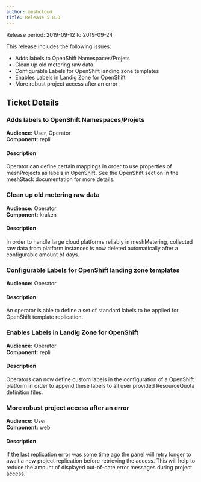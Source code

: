 ```yaml
---
author: meshcloud
title: Release 5.8.0
---
```


Release period: 2019-09-12 to 2019-09-24

This release includes the following issues:
* Adds labels to OpenShift Namespaces/Projets
* Clean up old metering raw data
* Configurable Labels for OpenShift landing zone templates
* Enables Labels in Landig Zone for OpenShift
* More robust project access after an error
<!--truncate-->

## Ticket Details
### Adds labels to OpenShift Namespaces/Projets
**Audience:** User, Operator<br>**Component:** repli


#### Description
Operator can define certain mappings in order to use properties of meshProjects as labels in OpenShift. See the OpenShift section in the meshStack documentation for more details.

### Clean up old metering raw data
**Audience:** Operator<br>**Component:** kraken


#### Description
In order to handle large cloud platforms reliably in meshMetering, collected raw data from platform instances
is now deleted automatically after a configurable amount of days.

### Configurable Labels for OpenShift landing zone templates
**Audience:** Operator<br>

#### Description
An operator is able to define a set of standard labels to be applied for OpenShift template replication.

### Enables Labels in Landig Zone for OpenShift
**Audience:** Operator<br>**Component:** repli


#### Description
Operators can now define custom labels in the configuration of a OpenShift platform in order to append these labels
to all user provided ResourceQuota definition files.

### More robust project access after an error
**Audience:** User<br>**Component:** web


#### Description
If the last replication error was some time ago the panel will retry longer to await a new
project replication before retrieving the access. This will help to reduce the amount of
displayed out-of-date error messages during project access.

